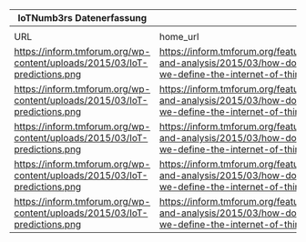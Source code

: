 |IoTNumb3rs Datenerfassung|||||||||||
| ---- | ---- | ---- | ---- | ---- | ---- | ---- | ---- | ---- | ---- | ---- |
||||||||||||
|URL|home_url|filename|device_class|device_count|market_class|market_volume|prognosis_year|publication_year|authorship_class|Dropbox folder|
|https://inform.tmforum.org/wp-content/uploads/2015/03/IoT-predictions.png|https://inform.tmforum.org/features-and-analysis/2015/03/how-do-we-define-the-internet-of-things/|file1_IoT-predictions.png|generic IoT|50000000000|||2020|2015|journalist|marielledemuth/20181115-1800|
|https://inform.tmforum.org/wp-content/uploads/2015/03/IoT-predictions.png|https://inform.tmforum.org/features-and-analysis/2015/03/how-do-we-define-the-internet-of-things/|file1_IoT-predictions.png|||revenue|300000000|2020|2015|journalist|marielledemuth/20181115-1800|
|https://inform.tmforum.org/wp-content/uploads/2015/03/IoT-predictions.png|https://inform.tmforum.org/features-and-analysis/2015/03/how-do-we-define-the-internet-of-things/|file1_IoT-predictions.png|||business benefits worth|7.3E+12|2020|2015|journalist|marielledemuth/20181115-1800|
|https://inform.tmforum.org/wp-content/uploads/2015/03/IoT-predictions.png|https://inform.tmforum.org/features-and-analysis/2015/03/how-do-we-define-the-internet-of-things/|file1_IoT-predictions.png|||value|1.9E+13|2022|2015|journalist|marielledemuth/20181115-1800|
|https://inform.tmforum.org/wp-content/uploads/2015/03/IoT-predictions.png|https://inform.tmforum.org/features-and-analysis/2015/03/how-do-we-define-the-internet-of-things/|file1_IoT-predictions.png|units installed|26000000000|||2020|2015|journalist|marielledemuth/20181115-1800|
